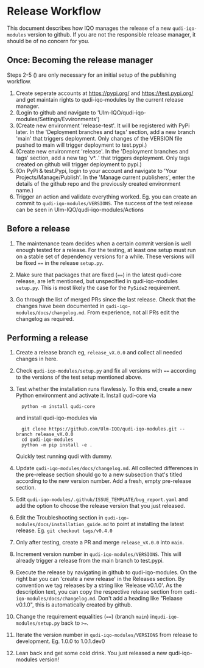 # Release Workflow

This document describes how IQO manages the release of a new `qudi-iqo-modules` version to github.
If you are not the responsible release manager, it should be of no concern for you.


## Once: Becoming the release manager

Steps 2-5 () are only necessary for an initial setup of the publishing workflow.

1. Create seperate accounts at https://pypi.org/ and https://test.pypi.org/ and get maintain rights to qudi-iqo-modules by the current release manager.
2. (Login to github and navigate to 'Ulm-IQO/qudi-iqo-modules/Settings/Evvironments')
3. (Create new environment 'release-test'. It will be registered with PyPi later. In the 'Deployment branches and tags' section, add a new branch 'main' that triggers deployment.
Only changes of the VERSION file pushed to main will trigger deployment to test.pypi.)
4. (Create new environment 'release'. In the 'Deployment branches and tags' section, add a new tag 'v*.*.*' that triggers deployment. Only tags created on github will trigger deployment to pypi.)
5. (On PyPi & test.Pypi, login to your account and navigate to 'Your Projects/Manage/Publish'. In the 'Manage current publishers', enter the details of the github repo and the previously created environment name.)
6. Trigger an action and validate everything worked. Eg. you can create an commit to `qudi-iqo-modules/VERSIONS`.
   The success of the test release can be seen in Ulm-IQO/qudi-iqo-modules/Actions

   

## Before a release
1. The maintenance team decides when a certain commit version is well enough tested for a release.
   For the testing, at least one setup must run on a stable set of dependency versions for a while. These versions will be
   fixed `==` in the release `setup.py`.
   
2. Make sure that packages that are fixed (`==`) in the latest qudi-core release, are left mentioned, but 
unspecified in qudi-iqo-modules `setup.py`. This is most likely the case for the `PySide2` requirement.
   
3. Go through the list of merged PRs since the last release. Check that the changes have been documented in
   `qudi-iqo-modules/docs/changelog.md`. From experience, not all PRs edit the changelog as required. 
   

## Performing a release

1. Create a release branch eg, `release_vX.0.0` and collect all needed changes in here.

2. Check `qudi-iqo-modules/setup.py` and fix all versions with `==` according to the versions of the test setup
   mentioned above. 
   
3. Test whether the installation runs flawlessly. 
   To this end, create a new Python environment and activate it.
   Install qudi-core via
         
         python -m install qudi-core 
   
   and install qudi-iqo-modules via

         git clone https://github.com/Ulm-IQO/qudi-iqo-modules.git --branch release_vX.0.0
         cd qudi-iqo-modules
         python -m pip install -e .

   Quickly test running qudi with dummy.

4. Update `qudi-iqo-modules/docs/changelog.md`. All collected differences in the pre-release section should go to
   a new subsection that's titled according to the new version number. Add a fresh, empty pre-release section.    

5. Edit `qudi-iqo-modules/.github/ISSUE_TEMPLATE/bug_report.yaml` and add the option to choose the release version
   that you just released.
6. Edit the Troubleshooting section in `qudi-iqo-modules/docs/installation_guide.md` to point at installing the latest
   release. Eg. `git checkout tags/v0.4.0`

7. Only after testing, create a PR and merge `release_vX.0.0` into `main`.

8. Increment version number in `qudi-iqo-modules/VERSIONS`.
   This will already trigger a release from the main branch to test.pypi.
   
9. Execute the release by navigating in github to qudi-iqo-modules. On the right bar you can 'create a new release' in 
   the Releases section.
   By convention we tag releases by a string like 'Release v0.1.0'.
   As the description text, you can copy the respective release section from `qudi-iqo-modules/docs/changelog.md`.
   Don't add a heading like "Relaase v0.1.0", this is automatically created by github.   

10. Change the requirement equalities (`==`) (branch `main`) in`qudi-iqo-modules/setup.py` back to `>=`.
11. Iterate the version number in `qudi-iqo-modules/VERSIONS` from release to development. Eg. 1.0.0 to 1.0.1.dev0

12. Lean back and get some cold drink. You just released a new qudi-iqo-modules version! 
